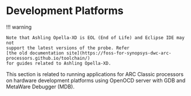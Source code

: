 # Development Platforms

!!! warning

    Note that Ashling Opella-XD is EOL (End of Life) and Eclipse IDE may not
    support the latest versions of the probe. Refer
    [the old documentation site](https://foss-for-synopsys-dwc-arc-processors.github.io/toolchain/)
    for guides related to Ashling Opella-XD.

This section is related to running applications for ARC Classic processors on
hardware development platforms using OpenOCD server with GDB and MetaWare
Debugger (MDB).
